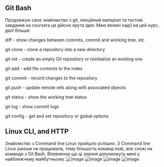 ## Git Bash

Продовжую своє знайомство з git, лекційний матеріал та тестові завдання на coursera це дійсно крута ідея. Маю великі надії на цей курс, далі більше.

diff - show changes between commits, commit and working tree, etc

git clone - clone a repository into a new directory

git init - create an empty Git repository or reinitialize an existing one

git add - add file contents to the index

git commit - record changes to the repository

git push - update remote refs along with associated objects

git status - show the working tree status

git log - show commit logs

git config - get and set repository or global options

## Linux CLI, and HTTP
Знайомство з  Command line Linux пройшло успішно. З Command line Linux раніше не працювала, тому більшість команд нові, але схожі на команди з Git Bash.
Впевненна що ці знання допоможуть мені у найближчему майбутньому.
![image](https://user-images.githubusercontent.com/105444704/180610875-6b1869d4-4a48-4803-ad17-8138d9fc965f.png)
![image](https://user-images.githubusercontent.com/105444704/180610930-f24cf2ac-210b-4db6-a7b9-77dbac914047.png)
![image](https://user-images.githubusercontent.com/105444704/180610967-e72483eb-cccc-4069-b995-20fe50dddd91.png)
![image](https://user-images.githubusercontent.com/105444704/180611029-2402406e-9da6-45d9-9ac1-e71074e2fd97.png)



